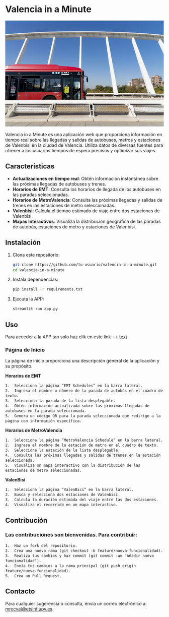 # Valencia in a Minute

![Valencia in a Minute](Bus_intro.jpeg)

Valencia in a Minute es una aplicación web que proporciona información en tiempo real sobre las llegadas y salidas de autobuses, metros y estaciones de Valenbisi en la ciudad de Valencia. Utiliza datos de diversas fuentes para ofrecer a los usuarios tiempos de espera precisos y optimizar sus viajes.

## Características

- **Actualizaciones en tiempo real**: Obtén información instantánea sobre las próximas llegadas de autobuses y trenes.
- **Horarios de EMT**: Consulta los horarios de llegada de los autobuses en las paradas seleccionadas.
- **Horarios de MetroValencia**: Consulta las próximas llegadas y salidas de trenes en las estaciones de metro seleccionadas.
- **Valenbisi**: Calcula el tiempo estimado de viaje entre dos estaciones de Valenbisi.
- **Mapas Interactivos**: Visualiza la distribución geográfica de las paradas de autobús, estaciones de metro y estaciones de Valenbisi.

## Instalación

1. Clona este repositorio:

   ```bash
   git clone https://github.com/tu-usuario/valencia-in-a-minute.git
   cd valencia-in-a-minute

2. Instala dependencias:

   ```bash
   pip install -r requirements.txt

3. Ejecuta la APP:

   ```bash
   streamlit run app.py

## Uso

Para acceder a la APP tan solo haz clik en este link --> [text](https://valencialminutoo.streamlit.app)

### Página de Inicio

La página de inicio proporciona una descripción general de la aplicación y su propósito.

**Horarios de EMT**

	1.	Selecciona la página “EMT Schedules” en la barra lateral.
	2.	Ingresa el nombre o número de la parada de autobús en el cuadro de texto.
	3.	Selecciona la parada de la lista desplegable.
	4.	Obtén información actualizada sobre las próximas llegadas de autobuses en la parada seleccionada.
	5.	Genera un código QR para la parada seleccionada que redirige a la página con información específica.

**Horarios de MetroValencia**

	1.	Selecciona la página “MetroValencia Schedule” en la barra lateral.
	2.	Ingresa el nombre de la estación de metro en el cuadro de texto.
	3.	Selecciona la estación de la lista desplegable.
	4.	Consulta las próximas llegadas y salidas de trenes en la estación seleccionada.
	5.	Visualiza un mapa interactivo con la distribución de las estaciones de metro seleccionadas.

**ValenBisi**

	1.	Selecciona la página “ValenBici” en la barra lateral.
	2.	Busca y selecciona dos estaciones de Valenbisi.
	3.	Calcula la duración estimada del viaje entre las dos estaciones.
	4.	Visualiza el recorrido en un mapa interactivo.

## Contribución

### Las contribuciones son bienvenidas. Para contribuir:

	1.	Haz un fork del repositorio.
	2.	Crea una nueva rama (git checkout -b feature/nueva-funcionalidad).
	3.	Realiza tus cambios y haz commit (git commit -am 'Añadir nueva funcionalidad').
	4.	Envía tus cambios a la rama principal (git push origin feature/nueva-funcionalidad).
	5.	Crea un Pull Request.

## Contacto

Para cualquier sugerencia o consulta, envía un correo electrónico a: mrocval@etsinf.upv.es.
